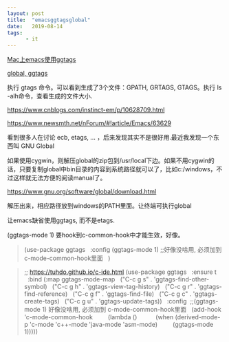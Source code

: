 ```yaml
---
layout: post
title:  "emacsggtagsglobal"
date:   2019-08-14
tags:
      - it
---
```



[Mac上emacs使用ggtags](https://blog.csdn.net/u010164190/article/details/79520054)

[global, ggtags](https://www.jianshu.com/p/652b384589cf)

执行 gtags 命令。可以看到生成了3个文件：GPATH, GRTAGS, GTAGS。执行 ls
-alh命令，查看生成的文件大小.

<https://www.cnblogs.com/instinct-em/p/10628709.html>

<https://www.newsmth.net/nForum/#!article/Emacs/63629>



看到很多人在讨论 ecb,
etags, \... ，后来发现其实不是很好用.最近我发现一个东西叫 GNU Global

如果使用cygwin，则解压global的zip包到/usr/local下边。如果不用cygwin的话，只要复制global中bin目录的内容到系统路径就可以了，比如c:/windows，不过这样就无法方便的阅读manual了。

<https://www.gnu.org/software/global/download.html>

解压出来，相应路径放到windows的PATH里面。让终端可执行global



让emacs缺省使用ggtags, 而不是etags.

(ggtags-mode 1) 要hook到c-common-hook中才能生效，好像。

> (use-package ggtags
>   :config (ggtags-mode 1) ;;好像没啥用, 必须加到
> c-mode-common-hook里面
>   )
>
> 

> ;; https://tuhdo.github.io/c-ide.html
> (use-package ggtags
>   :ensure t
>   :bind (:map ggtags-mode-map
>   (\"C-c g s\" . \'ggtags-find-other-symbol)
>   (\"C-c g h\" . \'ggtags-view-tag-history)
>   (\"C-c g r\" . \'ggtags-find-reference)
>   (\"C-c g f\" . \'ggtags-find-file)
>   (\"C-c g c\" . \'ggtags-create-tags)
>   (\"C-c g u\" . \'ggtags-update-tags))
>   :config  ;;(ggtags-mode 1) 好像没啥用, 必须加到
> c-mode-common-hook里面
>   (add-hook \'c-mode-common-hook
>         (lambda ()
>           (when
> (derived-mode-p \'c-mode \'c++-mode \'java-mode \'asm-mode)
>         (ggtags-mode 1)))))
> 
> 

